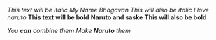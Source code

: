 *This text will be italic*
*My Name Bhagavan*
_This will also be italic_
_I love naruto_
**This text will be bold**
**Naruto and saske**
__This will also be bold__

_You **can** combine them_
_Make **Naruto** them_
